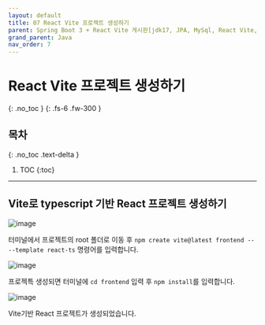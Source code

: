 ```yaml
---
layout: default
title: 07 React Vite 프로젝트 생성하기
parent: Spring Boot 3 + React Vite 게시판[jdk17, JPA, MySql, React Vite, JWT, Spring Boot3]
grand_parent: Java
nav_order: 7
---
```


# React Vite 프로젝트 생성하기

{: .no_toc }
{: .fs-6 .fw-300 }

## 목차

{: .no_toc .text-delta }

1. TOC
   {:toc}

---

## Vite로 typescript 기반 React 프로젝트 생성하기

![image](https://github.com/user-attachments/assets/da93863d-52ff-4571-aa8b-639de239181a)

터미널에서 프로젝트의 root 폴더로 이동 후
`npm create vite@latest frontend -- --template react-ts`
명령어를 입력합니다.

![image](https://github.com/user-attachments/assets/a4f0c443-9cc1-49c7-853b-82aa8f268294)

프로젝특 생성되면 터미널에 `cd frontend` 입력 후 `npm install`를 입력합니다.

![image](https://github.com/user-attachments/assets/e8e253ee-524b-40ab-8291-06b7c3512dac)

Vite기반 React 프로젝트가 생성되었습니다.
